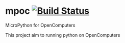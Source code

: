 # mpoc [![Build Status](https://travis-ci.org/EcmaXp/mpoc.svg?branch=master)](https://travis-ci.org/EcmaXp/mpoc)
MicroPython for OpenComputers

This project aim to running python on OpenComputers
